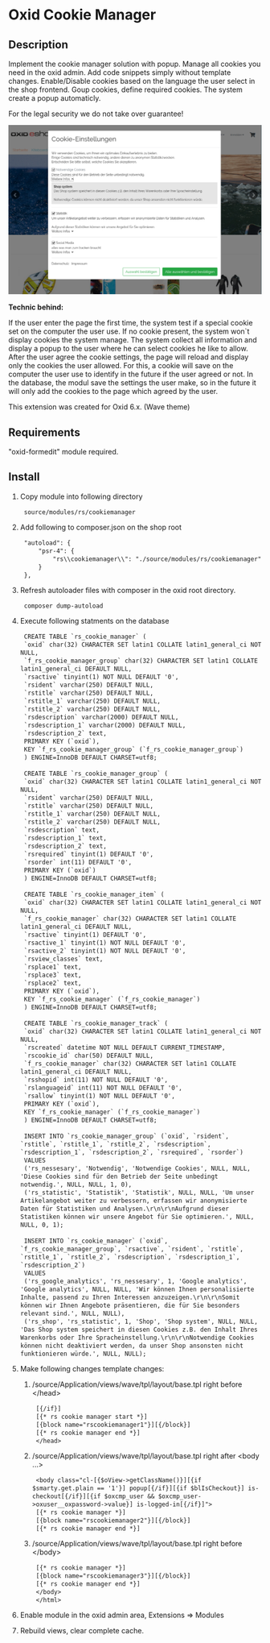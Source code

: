 # Oxid Cookie Manager

## Description

Implement the cookie manager solution with popup.
Manage all cookies you need in the oxid admin. Add code snippets simply without template changes.
Enable/Disable cookies based on the language the user select in the shop frontend.
Goup cookies, define required cookies. The system create a popup automaticly.

For the legal security we do not take over guarantee!

![](shop1.png)

**Technic behind:**

If the user enter the page the first time, the system test if a special cookie set on the computer 
the user use. If no cookie present, the system won`t display cookies the system manage. The system collect
all information and display a popup to the user where he can select cookies he like to allow. After the user
agree the cookie settings, the page will reload and display only the cookies the user allowed. For this, a cookie
will save on the computer the user use to identify in the future if the user agreed or not. In the database, 
the modul save the settings the user make, so in the future it will only add the cookies to the page which 
agreed by the user.

This extension was created for Oxid 6.x. (Wave theme)

## Requirements

"oxid-formedit" module required.

## Install

1. Copy module into following directory
        
        source/modules/rs/cookiemanager
        
2. Add following to composer.json on the shop root

        "autoload": {
            "psr-4": {
                "rs\\cookiemanager\\": "./source/modules/rs/cookiemanager"
            }
        },
    
3. Refresh autoloader files with composer in the oxid root directory.

        composer dump-autoload

4. Execute following statments on the database

        CREATE TABLE `rs_cookie_manager` (
        `oxid` char(32) CHARACTER SET latin1 COLLATE latin1_general_ci NOT NULL,
        `f_rs_cookie_manager_group` char(32) CHARACTER SET latin1 COLLATE latin1_general_ci DEFAULT NULL,
        `rsactive` tinyint(1) NOT NULL DEFAULT '0',
        `rsident` varchar(250) DEFAULT NULL,
        `rstitle` varchar(250) DEFAULT NULL,
        `rstitle_1` varchar(250) DEFAULT NULL,
        `rstitle_2` varchar(250) DEFAULT NULL,
        `rsdescription` varchar(2000) DEFAULT NULL,
        `rsdescription_1` varchar(2000) DEFAULT NULL,
        `rsdescription_2` text,
        PRIMARY KEY (`oxid`),
        KEY `f_rs_cookie_manager_group` (`f_rs_cookie_manager_group`)
        ) ENGINE=InnoDB DEFAULT CHARSET=utf8;

        CREATE TABLE `rs_cookie_manager_group` (
        `oxid` char(32) CHARACTER SET latin1 COLLATE latin1_general_ci NOT NULL,
        `rsident` varchar(250) DEFAULT NULL,
        `rstitle` varchar(250) DEFAULT NULL,
        `rstitle_1` varchar(250) DEFAULT NULL,
        `rstitle_2` varchar(250) DEFAULT NULL,
        `rsdescription` text,
        `rsdescription_1` text,
        `rsdescription_2` text,
        `rsrequired` tinyint(1) DEFAULT '0',
        `rsorder` int(11) DEFAULT '0',
        PRIMARY KEY (`oxid`)
        ) ENGINE=InnoDB DEFAULT CHARSET=utf8;

        CREATE TABLE `rs_cookie_manager_item` (
        `oxid` char(32) CHARACTER SET latin1 COLLATE latin1_general_ci NOT NULL,
        `f_rs_cookie_manager` char(32) CHARACTER SET latin1 COLLATE latin1_general_ci DEFAULT NULL,
        `rsactive` tinyint(1) DEFAULT '0',
        `rsactive_1` tinyint(1) NOT NULL DEFAULT '0',
        `rsactive_2` tinyint(1) NOT NULL DEFAULT '0',
        `rsview_classes` text,
        `rsplace1` text,
        `rsplace3` text,
        `rsplace2` text,
        PRIMARY KEY (`oxid`),
        KEY `f_rs_cookie_manager` (`f_rs_cookie_manager`)
        ) ENGINE=InnoDB DEFAULT CHARSET=utf8;

        CREATE TABLE `rs_cookie_manager_track` (
        `oxid` char(32) CHARACTER SET latin1 COLLATE latin1_general_ci NOT NULL,
        `rscreated` datetime NOT NULL DEFAULT CURRENT_TIMESTAMP,
        `rscookie_id` char(50) DEFAULT NULL,
        `f_rs_cookie_manager` char(32) CHARACTER SET latin1 COLLATE latin1_general_ci DEFAULT NULL,
        `rsshopid` int(11) NOT NULL DEFAULT '0',
        `rslanguageid` int(11) NOT NULL DEFAULT '0',
        `rsallow` tinyint(1) NOT NULL DEFAULT '0',
        PRIMARY KEY (`oxid`),
        KEY `f_rs_cookie_manager` (`f_rs_cookie_manager`)
        ) ENGINE=InnoDB DEFAULT CHARSET=utf8;

        INSERT INTO `rs_cookie_manager_group` (`oxid`, `rsident`, `rstitle`, `rstitle_1`, `rstitle_2`, `rsdescription`, `rsdescription_1`, `rsdescription_2`, `rsrequired`, `rsorder`) 
        VALUES
        ('rs_nessesary', 'Notwendig', 'Notwendige Cookies', NULL, NULL, 'Diese Cookies sind für den Betrieb der Seite unbedingt notwendig.', NULL, NULL, 1, 0),
        ('rs_statistic', 'Statistik', 'Statistik', NULL, NULL, 'Um unser Artikelangebot weiter zu verbessern, erfassen wir anonymisierte Daten für Statistiken und Analysen.\r\n\r\nAufgrund dieser Statistiken können wir unsere Angebot für Sie optimieren.', NULL, NULL, 0, 1);

        INSERT INTO `rs_cookie_manager` (`oxid`, `f_rs_cookie_manager_group`, `rsactive`, `rsident`, `rstitle`, `rstitle_1`, `rstitle_2`, `rsdescription`, `rsdescription_1`, `rsdescription_2`) 
        VALUES
        ('rs_google_analytics', 'rs_nessesary', 1, 'Google analytics', 'Google analytics', NULL, NULL, 'Wir können Ihnen personalisierte Inhalte, passend zu Ihren Interessen anzuzeigen.\r\n\r\nSomit können wir Ihnen Angebote präsentieren, die für Sie besonders relevant sind.', NULL, NULL),
        ('rs_shop', 'rs_statistic', 1, 'Shop', 'Shop system', NULL, NULL, 'Das Shop system speichert in diesen Cookies z.B. den Inhalt Ihres Warenkorbs oder Ihre Spracheinstellung.\r\n\r\nNotwendige Cookies können nicht deaktiviert werden, da unser Shop ansonsten nicht funktionieren würde.', NULL, NULL);
        
5. Make following changes template changes:

    1. /source/Application/views/wave/tpl/layout/base.tpl right before &lt;/head&gt;

            [{/if}]
            [{* rs cookie manager start *}]
            [{block name="rscookiemanager1"}][{/block}]
            [{* rs cookie manager end *}]
            </head>

    2. /source/Application/views/wave/tpl/layout/base.tpl right after &lt;body ...&gt;

            <body class="cl-[{$oView->getClassName()}][{if $smarty.get.plain == '1'}] popup[{/if}][{if $blIsCheckout}] is-checkout[{/if}][{if $oxcmp_user && $oxcmp_user->oxuser__oxpassword->value}] is-logged-in[{/if}]">
            [{* rs cookie manager *}]
            [{block name="rscookiemanager2"}][{/block}]
            [{* rs cookie manager end *}]

    3. /source/Application/views/wave/tpl/layout/base.tpl right before &lt;/body&gt;
    
            [{* rs cookie manager *}]
            [{block name="rscookiemanager3"}][{/block}]
            [{* rs cookie manager end *}]
            </body>
            </html>

6. Enable module in the oxid admin area, Extensions => Modules

7. Rebuild views, clear complete cache.